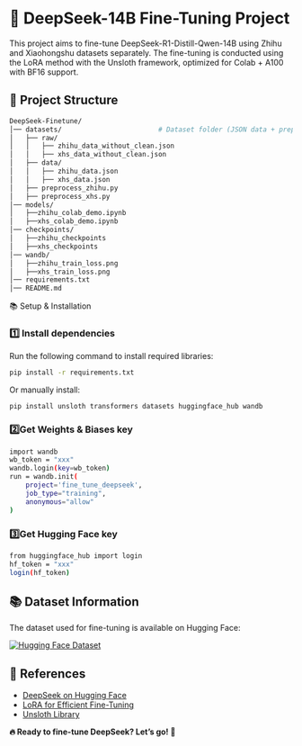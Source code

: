 # 🚀 DeepSeek-14B Fine-Tuning Project
This project aims to fine-tune DeepSeek-R1-Distill-Qwen-14B using Zhihu and Xiaohongshu datasets separately. The fine-tuning is conducted using the LoRA method with the Unsloth framework, optimized for Colab + A100 with BF16 support. 

## 📁 Project Structure
```bash
DeepSeek-Finetune/
│── datasets/                        # Dataset folder (JSON data + preprocessing scripts)
│   ├── raw/                         
│   │   ├── zhihu_data_without_clean.json         
│   │   ├── xhs_data_without_clean.json            
│   ├── data/                         
│   │   ├── zhihu_data.json          
│   │   ├── xhs_data.json            
│   ├── preprocess_zhihu.py          
│   ├── preprocess_xhs.py    
│── models/                                         
│   ├──zhihu_colab_demo.ipynb            
│   ├──xhs_colab_demo.ipynb
│── checkpoints/                       
│   ├──zhihu_checkpoints            
│   ├──xhs_checkpoints
│── wandb/                       
│   ├──zhihu_train_loss.png           
│   ├──xhs_train_loss.png                   
│── requirements.txt                 
│── README.md                        
```

📚 Setup & Installation
### 1️⃣ Install dependencies
Run the following command to install required libraries:
```bash
pip install -r requirements.txt
```
Or manually install:
```
pip install unsloth transformers datasets huggingface_hub wandb
```
### 2️⃣Get Weights & Biases key
```bash
import wandb
wb_token = "xxx"
wandb.login(key=wb_token)
run = wandb.init(
    project='fine_tune_deepseek',
    job_type="training",
    anonymous="allow"
)
```
### 3️⃣Get Hugging Face key
```bash
from huggingface_hub import login
hf_token = "xxx"
login(hf_token)
```
## 📚 Dataset Information
The dataset used for fine-tuning is available on Hugging Face:  

[![Hugging Face Dataset](https://img.shields.io/badge/HuggingFace-Dataset-yellow)](https://huggingface.co/datasets/Congliu/Chinese-DeepSeek-R1-Distill-data-110k)


## 🔗 References
* [DeepSeek on Hugging Face](https://huggingface.co/deepseek-ai)
* [LoRA for Efficient Fine-Tuning](https://arxiv.org/abs/2106.09685)
* [Unsloth Library](https://github.com/unslothai/unsloth)

**🔥 Ready to fine-tune DeepSeek? Let’s go! 🚀**
